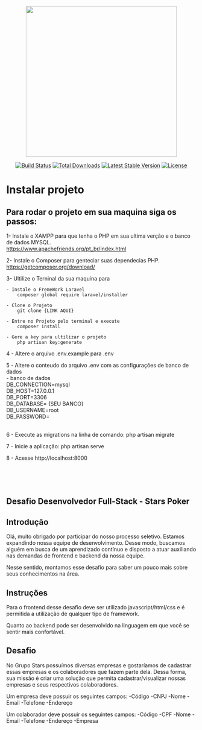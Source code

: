 <p align="center"><a href="https://laravel.com" target="_blank"><img src="https://raw.githubusercontent.com/laravel/art/master/logo-lockup/5%20SVG/2%20CMYK/1%20Full%20Color/laravel-logolockup-cmyk-red.svg" width="400"></a></p>

<p align="center">
<a href="https://travis-ci.org/laravel/framework"><img src="https://travis-ci.org/laravel/framework.svg" alt="Build Status"></a>
<a href="https://packagist.org/packages/laravel/framework"><img src="https://poser.pugx.org/laravel/framework/d/total.svg" alt="Total Downloads"></a>
<a href="https://packagist.org/packages/laravel/framework"><img src="https://poser.pugx.org/laravel/framework/v/stable.svg" alt="Latest Stable Version"></a>
<a href="https://packagist.org/packages/laravel/framework"><img src="https://poser.pugx.org/laravel/framework/license.svg" alt="License"></a>
</p>

# Instalar projeto </br>
## Para rodar o projeto em sua maquina siga os passos: </br>

1- Instale o XAMPP para que tenha o PHP em sua ultima verção e o banco de dados MYSQL.</br>
	https://www.apachefriends.org/pt_br/index.html

2- Instale o Composer para genteciar suas dependecias PHP.</br>
	https://getcomposer.org/download/

3- Ultilize o Terninal da sua maquina para</br>

	- Instale o FremeWork Laravel
		composer global require laravel/installer

	- Clone o Projeto
		git clone {LINK AQUI}

	- Entre no Projeto pelo terminal e execute
		composer install
	
	- Gere a key para ultilizar o projeto
		php artisan key:generate
     
4 - Altere o arquivo .env.example para .env </br>

5 - Altere o conteudo do arquivo .env com as configurações de banco de dados </br>
    - banco de dados </br>
    DB_CONNECTION=mysql </br>
    DB_HOST=127.0.0.1 </br>
    DB_PORT=3306 </br>
    DB_DATABASE= {SEU BANCO} </br>
    DB_USERNAME=root </br> 
    DB_PASSWORD= </br>
 </br>

6 - Execute as migrations na linha de comando: php artisan migrate </br>

7 - Inicie a aplicação: php artisan serve </br>

8 - Acesse http://localhost:8000 </br>

</br></br></br>

## Desafio Desenvolvedor Full-Stack - Stars Poker #

## Introdução
Olá, muito obrigado por participar do nosso processo seletivo.
Estamos expandindo nossa equipe de desenvolvimento. Desse modo, buscamos alguém em busca de um aprendizado contínuo e disposto a atuar auxiliando nas demandas de frontend e backend  da nossa equipe.

Nesse sentido, montamos esse desafio para saber um pouco mais sobre seus conhecimentos na área. 

## Instruções
Para o frontend desse desafio deve ser utilizado javascript/html/css e é permitida a utilização de qualquer tipo de framework. 

Quanto ao backend pode ser desenvolvido na linguagem em que você se sentir mais confortável.

## Desafio
No Grupo Stars possuímos diversas empresas e gostaríamos de cadastrar essas empresas e os colaboradores que fazem parte dela. Dessa forma, sua missão é criar uma solução que permita cadastrar/visualizar nossas empresas e seus respectivos colaboradores. 

Um empresa deve possuir os seguintes campos: 
    -Código
    -CNPJ
    -Nome
    -Email 
    -Telefone 
    -Endereço

Um colaborador deve possuir os seguintes campos:
    -Código
    -CPF
    -Nome 
    -Email
    -Telefone
    -Endereço
    -Empresa 
